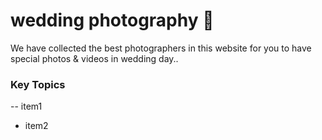 # wedding photography 🎉
We have collected the best photographers in this website for you to have special photos & videos in wedding day..
### Key Topics
-- item1
- item2
